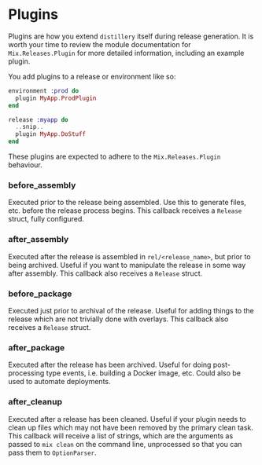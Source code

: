 # Plugins

Plugins are how you extend `distillery` itself during release generation. It is worth your time
to review the module documentation for `Mix.Releases.Plugin` for more detailed information,
including an example plugin.

You add plugins to a release or environment like so:

```elixir
environment :prod do
  plugin MyApp.ProdPlugin
end

release :myapp do
  ..snip..
  plugin MyApp.DoStuff
end
```

These plugins are expected to adhere to the `Mix.Releases.Plugin` behaviour.

### before_assembly

Executed prior to the release being assembled. Use this to generate files, etc. before the release
process begins. This callback receives a `Release` struct, fully configured.

### after_assembly

Executed after the release is assembled in `rel/<release_name>`, but prior to being archived. Useful
if you want to manipulate the release in some way after assembly. This callback also receives a
`Release` struct.

### before_package

Executed just prior to archival of the release. Useful for adding things to the release which are not
trivially done with overlays. This callback also receives a `Release` struct.

### after_package

Executed after the release has been archived. Useful for doing post-processing type events, i.e. building
a Docker image, etc. Could also be used to automate deployments.

### after_cleanup

Executed after a release has been cleaned. Useful if your plugin needs to clean up files which may not
have been removed by the primary clean task. This callback will receive a list of strings, which are the
arguments as passed to `mix clean` on the command line, unprocessed so that you can pass them to `OptionParser`.
